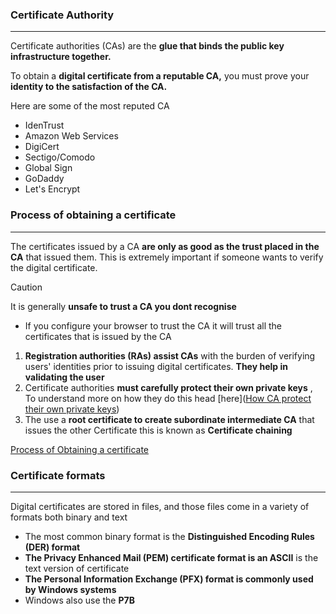 ### Certificate Authority
---
Certificate authorities (CAs) are the **glue that binds the public key infrastructure together.** 

To obtain a **digital certificate from a reputable CA,** you must prove your **identity to the satisfaction of the CA.**

Here are some of the most reputed CA 
- IdenTrust 
- Amazon Web Services 
- DigiCert 
- Sectigo/Comodo
- Global Sign 
- GoDaddy 
- Let's Encrypt 

### Process of obtaining a certificate 
---
The certificates issued by a CA **are only as good as the trust placed in the CA** that issued them. This is extremely important if someone wants to verify the digital certificate.

>[!caution]
>It is generally **unsafe to trust a CA you dont recognise** 

- If you configure your browser to trust the CA it will trust all the certificates that is issued by the CA 

1. **Registration authorities (RAs) assist CAs** with the burden of verifying users' identities prior to issuing digital certificates. **They help in validating the user** 
2. Certificate authorities **must carefully protect their own private keys** , To understand more on how they do this head [here]([How CA protect their own private keys](How%20CA%20protect%20their%20own%20private%20keys.md))
3. The use a **root certificate to create subordinate intermediate CA** that issues the other Certificate this is known as **Certificate chaining** 

[Process of Obtaining a certificate](Process%20of%20Obtaining%20a%20certificate.md)

### Certificate formats 
---
Digital certificates are stored in files, and those files come in a variety of formats both binary and text 

- The most common binary format is the **Distinguished Encoding Rules (DER) format**
- **The Privacy Enhanced Mail (PEM) certificate format is an ASCII** is the text version of certificate 
- **The Personal Information Exchange (PFX) format is commonly used by Windows systems**
- Windows also use the **P7B**